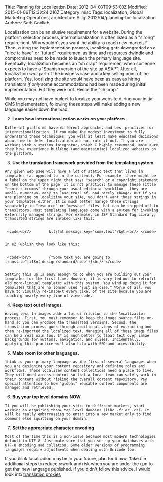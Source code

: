 Title: Planning for Localization
Date: 2012-04-03T09:53:00Z
Modified: 2015-01-06T12:30:24.216Z
Category: misc
Tags: localization, Global Marketing Operations, architecture
Slug: 2012/04/planning-for-localization
Authors: Seth Gottlieb

Localization can be an elusive requirement for a website. During the platform selection process, internationalization is often listed as a "strong" requirement. Why wouldn't you want the ability to reach new markets? Then, during the implementation process, localizing gets downgraded as a "nice to have" or "future" requirement as time and resources dwindle and compromises need to be made to launch the primary language site. Eventually, localization becomes an "oh crap" requirement when someone expects to have a "Spanish version of the site up ASAP". After all, localization _was_ part of the business case and a key selling point of the platform. Yes, localizing the site would have been as easy as hiring translators _if only_ some accommodations had been made during initial implementation. But they were not. Hence the "oh crap."

  
  

While you may not have budget to localize your website during your initial CMS implementation, following these steps will make adding a new language easier down the road.

  
  

  
2.   __Learn how internationalization works on your platform.__   
     
    
    Different platforms have different approaches and best practices for internationalization. If you make the modest investment to fully understand these techniques, you will at least make educated decisions about how to defer localization and not rule it out. If you are working with a systems integrator, which I highly recommend, make sure they have experience building (and maintaining) localized websites on the platform.
    
      
    
3.   __Use the translation framework provided from the templating system.__   
     
    
    Any given web page will have a lot of static text that lives in templates (as opposed to in the content). For example, there might be a label on the upper right that says "search" or a copyright statement on the bottom of the page. It is not practical to manage these little "content crumbs" through your usual editorial workflow — they are small, numerous, easy to lose track of, and rarely change. But if you are planning on localizing your site, you don't want those strings in your templates either. It is much better manage these strings separately in "resource" or "message" files that can be shipped off to translators. Most templating languages come with a system for invoking externally managed strings. For example, in JSP Standard Tag Library, translated strings are invoked like this:
    
      
     <code><br/>        &lt;fmt:message key="some.text"/&gt;<br/> </code>  
    
    
    In eZ Publish they look like this:
    
      
     <code><br/>        {"Some text you are going to translate"|i18n('design/standard/node')}<br/> </code>  
    
    
    Setting this up is easy enough to do when you are building out your templates for the first time. However, it is very tedious to retrofit old mono-lingual templates with this system. You wind up doing it for templates that are no longer used "just in case." Worse of all, you have to visually re-inspect every pixel of the site because you are touching nearly every line of view code.
    
      
    
4.   __Keep text out of images.__   
     
    
    Having text in images adds a lot of friction to the localization process. First, you must remember to keep the image source files on-hand so you can produce the translated versions. Second, the translation process goes through additional steps of extracting and then re-imported the localized text. Managing all of those image files can be a real pain too. It is much better to float text over image backgrounds for buttons, navigation, and slides. Incidentally, applying this practice will also help with SEO and accessibility.
    
      
    
5.   __Make room for other languages.__ 
    
    Think as your primary language as the first of several languages when you are designing your content repository and defining roles and workflows. These localized content collections need a place to live. They will need access control so that a local team can safely work in their content without risking the overall content repository. Pay special attention to how "global" reusable content components are managed and retrieved.
    
      
    
6.   __Buy your top level domains NOW.__ 
    
    If you will be publishing your sites to different markets, start working on acquiring those top level domains (like .fr or .es). It will be really embarrassing to enter into a new market only to find someone else squatting on your domain.
    
      
    
7.   __Set the appropriate character encoding__  
    
    
    Most of the time this is a non-issue because most modern technologies default to UTF-8. Just make sure that you set up your databases with UTF-8 encoding and collation. Some older versions of programming languages require adjustments when dealing with Unicode too.
    
      
    

  

If you think localization may be in your future, plan for it now. Take the additional steps to reduce rework and risk when you are under the gun to get that new language published. If you didn't follow this advice, I would look into [translation proxies](http://www.contenthere.net/2012/02/introduction-to-translation-proxies.html).
